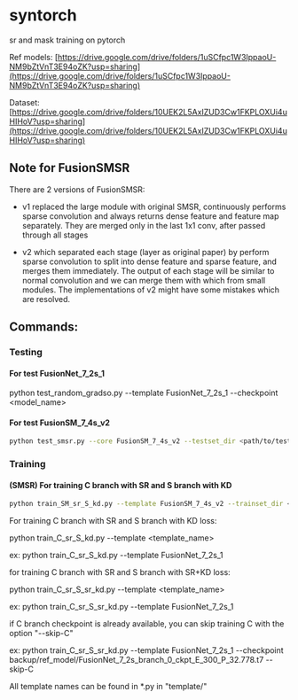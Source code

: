 # syntorch
 sr and mask training on pytorch
 
Ref models:
[https://drive.google.com/drive/folders/1uSCfpc1W3IppaoU-NM9bZtVnT3E94oZK?usp=sharing](https://drive.google.com/drive/folders/1uSCfpc1W3IppaoU-NM9bZtVnT3E94oZK?usp=sharing)

Dataset:
[https://drive.google.com/drive/folders/10UEK2L5AxIZUD3Cw1FKPLOXUi4uHIHoV?usp=sharing](https://drive.google.com/drive/folders/10UEK2L5AxIZUD3Cw1FKPLOXUi4uHIHoV?usp=sharing)

## Note for FusionSMSR

There are 2 versions of FusionSMSR: 

- v1 replaced the large module with original SMSR, continuously performs sparse convolution and always returns dense feature and feature map separately. They are merged only in the last 1x1 conv, after passed through all stages

- v2 which separated each stage (layer as original paper) by perform sparse convolution to split into dense feature and sparse feature, and merges them immediately. The output of each stage will be similar to normal convolution and we can merge them with which from small modules. The implementations of v2 might have some mistakes which are resolved.


## Commands:

### Testing
#### For test FusionNet_7_2s_1
python test_random_gradso.py --template FusionNet_7_2s_1 --checkpoint <model_name>

#### For test FusionSM_7_4s_v2
```bash
python test_smsr.py --core FusionSM_7_4s_v2 --testset_dir <path/to/testset>
```

### Training

#### (SMSR) For training C branch with SR and S branch with KD
```bash
python train_SM_sr_S_kd.py --template FusionSM_7_4s_v2 --trainset_dir <path/to/trainset> --testset_dir <path/to/testset>
```

For training C branch with SR and S branch with KD loss:

python train_C_sr_S_kd.py --template <template_name>

ex: python train_C_sr_S_kd.py --template FusionNet_7_2s_1

for training C branch with SR and S branch with SR+KD loss:

python train_C_sr_S_sr_kd.py --template <template_name>

ex: python train_C_sr_S_sr_kd.py --template FusionNet_7_2s_1

if C branch checkpoint is already available, you can skip training C with the option "--skip-C"

ex: python train_C_sr_S_sr_kd.py --template FusionNet_7_2s_1 --checkpoint backup/ref_model/FusionNet_7_2s_branch_0_ckpt_E_300_P_32.778.t7 --skip-C

All template names can be found in *.py in "template/"
